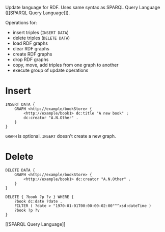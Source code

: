 Update language for RDF. Uses same syntax as SPARQL Query Language ([[SPARQL Query Language]]). 

Operations for:
- insert triples (`INSERT DATA`)
- delete triples (`DELETE DATA`)
- load RDF graphs
- clear RDF graphs
- create RDF graphs
- drop RDF graphs
- copy, move, add triples from one graph to another
- execute group of update operations


# Insert
```sparql
INSERT DATA {
	GRAPH <http://example/bookStore> {
		<http://example/book1> dc:title "A new book" ;
		dc:creator "A.N.Other" .
	}
}
```

`GRAPH` is optional. `INSERT` doesn't create a new graph.

# Delete
```sparql
DELETE DATA {
	GRAPH <http://example/bookStore> {
		<http://example/book1> dc:creator "A.N.Other" .
	}
}

DELETE { ?book ?p ?v } WHERE {
	?book dc:date ?date .
	FILTER ( ?date > "1970-01-01T00:00:00-02:00"^^xsd:dateTime )
	?book ?p ?v
}
```

[[SPARQL Query Language]]